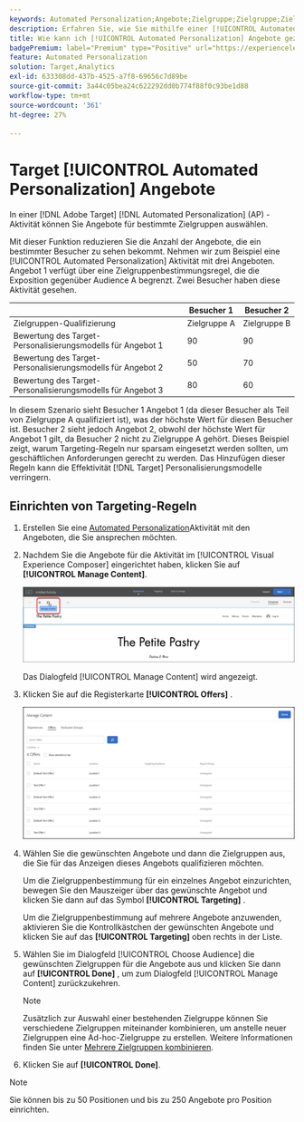 ```yaml
---
keywords: Automated Personalization;Angebote;Zielgruppe;Zielgruppe;Zielgruppenbestimmungsregeln;Zielgruppenbestimmung
description: Erfahren Sie, wie Sie mithilfe einer [!UICONTROL Automated Personalization] (AP)-Aktivität in einzelne Angebote für bestimmte Zielgruppen  [!DNL Adobe Target].
title: Wie kann ich [!UICONTROL Automated Personalization] Angebote gezielt ansprechen?
badgePremium: label="Premium" type="Positive" url="https://experienceleague.adobe.com/docs/target/using/introduction/intro.html?lang=de#premium newtab=true" tooltip="Hier finden Sie Informationen zum Lieferumfang von Target Premium."
feature: Automated Personalization
solution: Target,Analytics
exl-id: 633308dd-437b-4525-a7f8-69656c7d89be
source-git-commit: 3a44c05bea24c622292dd0b774f88f0c93be1d88
workflow-type: tm+mt
source-wordcount: '361'
ht-degree: 27%

---
```


# Target [!UICONTROL Automated Personalization] Angebote

In einer [!DNL Adobe Target] [!DNL Automated Personalization] (AP) -Aktivität können Sie Angebote für bestimmte Zielgruppen auswählen.

Mit dieser Funktion reduzieren Sie die Anzahl der Angebote, die ein bestimmter Besucher zu sehen bekommt. Nehmen wir zum Beispiel eine [!UICONTROL Automated Personalization] Aktivität mit drei Angeboten. Angebot 1 verfügt über eine Zielgruppenbestimmungsregel, die die Exposition gegenüber Audience A begrenzt. Zwei Besucher haben diese Aktivität gesehen.

| | Besucher 1 | Besucher 2 |
|--- |--- |--- |
| Zielgruppen-Qualifizierung | Zielgruppe A | Zielgruppe B |
| Bewertung des Target-Personalisierungsmodells für Angebot 1 | 90 | 90 |
| Bewertung des Target-Personalisierungsmodells für Angebot 2 | 50 | 70 |
| Bewertung des Target-Personalisierungsmodells für Angebot 3 | 80 | 60 |

In diesem Szenario sieht Besucher 1 Angebot 1 (da dieser Besucher als Teil von Zielgruppe A qualifiziert ist), was der höchste Wert für diesen Besucher ist. Besucher 2 sieht jedoch Angebot 2, obwohl der höchste Wert für Angebot 1 gilt, da Besucher 2 nicht zu Zielgruppe A gehört. Dieses Beispiel zeigt, warum Targeting-Regeln nur sparsam eingesetzt werden sollten, um geschäftlichen Anforderungen gerecht zu werden. Das Hinzufügen dieser Regeln kann die Effektivität [!DNL Target] Personalisierungsmodelle verringern.

## Einrichten von Targeting-Regeln

1. Erstellen Sie eine [Automated Personalization](/help/main/c-activities/t-automated-personalization/create-ap-activity.md)Aktivität mit den Angeboten, die Sie ansprechen möchten.
1. Nachdem Sie die Angebote für die Aktivität im [!UICONTROL Visual Experience Composer] eingerichtet haben, klicken Sie auf **[!UICONTROL Manage Content]**.

   ![Verwalten von Inhalt](/help/main/c-activities/t-automated-personalization/assets/manage-content.png)

   Das Dialogfeld [!UICONTROL Manage Content] wird angezeigt.

1. Klicken Sie auf die Registerkarte **[!UICONTROL Offers]** .

   ![Angebotsseite](/help/main/c-activities/t-automated-personalization/assets/manage-content-offers.png)

1. Wählen Sie die gewünschten Angebote und dann die Zielgruppen aus, die Sie für das Anzeigen dieses Angebots qualifizieren möchten.

   Um die Zielgruppenbestimmung für ein einzelnes Angebot einzurichten, bewegen Sie den Mauszeiger über das gewünschte Angebot und klicken Sie dann auf das Symbol **[!UICONTROL Targeting]** .

   Um die Zielgruppenbestimmung auf mehrere Angebote anzuwenden, aktivieren Sie die Kontrollkästchen der gewünschten Angebote und klicken Sie auf das **[!UICONTROL Targeting]** oben rechts in der Liste.

1. Wählen Sie im Dialogfeld [!UICONTROL Choose Audience] die gewünschten Zielgruppen für die Angebote aus und klicken Sie dann auf **[!UICONTROL Done]** , um zum Dialogfeld [!UICONTROL Manage Content] zurückzukehren.

   >[!NOTE]
   >
   >Zusätzlich zur Auswahl einer bestehenden Zielgruppe können Sie verschiedene Zielgruppen miteinander kombinieren, um anstelle neuer Zielgruppen eine Ad-hoc-Zielgruppe zu erstellen. Weitere Informationen finden Sie unter [Mehrere Zielgruppen kombinieren](/help/main/c-target/combining-multiple-audiences.md#concept_A7386F1EA4394BD2AB72399C225981E5).

1. Klicken Sie auf **[!UICONTROL Done]**.

>[!NOTE]
>
>Sie können bis zu 50 Positionen und bis zu 250 Angebote pro Position einrichten.
